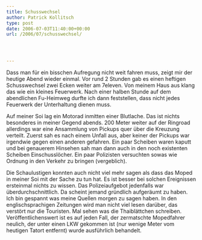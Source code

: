 ```yaml
---
title: Schusswechsel
author: Patrick Kollitsch
type: post
date: 2006-07-03T11:40:00+00:00
url: /2006/07/schusswechsel/




---
```

Dass man f&uuml;r ein bisschen Aufregung nicht weit fahren muss, zeigt mir der heutige Abend wieder einmal. Vor rund 2 Stunden gab es einen heftigen Schusswechsel zwei Ecken weiter am 7eleven. Von meinem Haus aus klang das wie ein kleines Feuerwerk. Nach einer halben Stunde auf dem abendlichen Fu-Heimweg durfte ich dann feststellen, dass nicht jedes Feuerwerk der Unterhaltung dienen muss. 

Auf meiner Soi lag ein Motorad inmitten einer Blutlache. Das ist nichts besonderes in meiner Gegend abends. 200 Meter weiter auf der Ringroad allerdings war eine Ansammlung von Pickups quer &uuml;ber die Kreuzung verteilt. Zuerst sah es nach einem Unfall aus, aber keiner der Pickups war irgendwie gegen einen anderen gefahren. Ein paar Scheiben waren kaputt und bei genauerem Hinsehen sah man dann auch in den noch existenten Scheiben Einschussl&ouml;cher. Ein paar Polizisten versuchten sowas wie Ordnung in den Verkehr zu bringen (vergeblich). 

Die Schaulustigen konnten auch nicht viel mehr sagen als dass das Moped in meiner Soi mit der Sache zu tun hat. Es ist besser bei solchen Ereignissen ersteinmal nichts zu wissen. Das Polizeiaufgebot jedenfalls war &uuml;berdurchschnittlich. Da scheint jemand gr&uuml;ndlich aufger&auml;umt zu haben. Ich bin gespannt was meine Quellen morgen zu sagen haben. In den englischsprachigen Zeitungen wird man nicht viel lesen dar&uuml;ber, das verst&ouml;rt nur die Touristen. Mal sehen was die Thaibl&auml;ttchen schreiben. Ver&ouml;ffentlichenswert ist es auf jeden Fall, der zermatschte Mopedfahrer neulich, der unter einen <span class="caps">LKW</span> gekommen ist (nur wenige Meter vom heutigen Tatort entfernt) wurde ausf&uuml;hrlich behandelt.